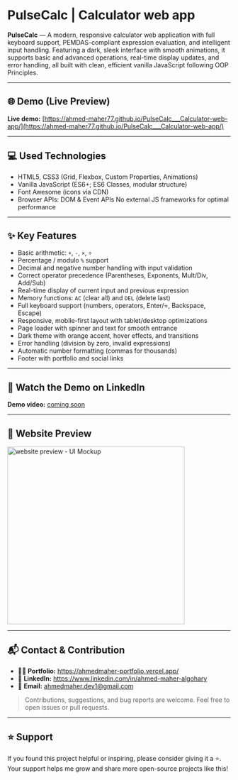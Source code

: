 # PulseCalc | Calculator web app
**PulseCalc** — A modern, responsive calculator web application with full keyboard support, PEMDAS-compliant expression evaluation, and intelligent input handling. Featuring a dark, sleek interface with smooth animations, it supports basic and advanced operations, real-time display updates, and error handling, all built with clean, efficient vanilla JavaScript following OOP Principles.

---

## 🌐 Demo (Live Preview)
**Live demo:** [https://ahmed-maher77.github.io/PulseCalc___Calculator-web-app/](https://ahmed-maher77.github.io/PulseCalc___Calculator-web-app/)

---

## 💻 Used Technologies
- HTML5, CSS3 (Grid, Flexbox, Custom Properties, Animations)
- Vanilla JavaScript (ES6+; ES6 Classes, modular structure)
- Font Awesome (icons via CDN)
- Browser APIs: DOM & Event APIs
No external JS frameworks for optimal performance

---

## ✨ Key Features
- Basic arithmetic: ```+```, ```-```, ```×```, ```÷```
- Percentage / modulo ```%``` support
- Decimal and negative number handling with input validation
- Correct operator precedence (Parentheses, Exponents, Mult/Div, Add/Sub)
- Real-time display of current input and previous expression
- Memory functions: ```AC``` (clear all) and ```DEL``` (delete last)
- Full keyboard support (numbers, operators, Enter/=, Backspace, Escape)
- Responsive, mobile-first layout with tablet/desktop optimizations
- Page loader with spinner and text for smooth entrance
- Dark theme with orange accent, hover effects, and transitions
- Error handling (division by zero, invalid expressions)
- Automatic number formatting (commas for thousands)
- Footer with portfolio and social links

---

## 🎥 Watch the Demo on LinkedIn
**Demo video:** [coming soon]()

---

## 👀 Website Preview
<a href="https://ahmed-maher77.github.io/PulseCalc___Calculator-web-app/" title="demo">
  <img src="https://github.com/user-attachments/assets/b61f5a86-4de6-48e5-a298-85b13dbb6640" alt="website preview - UI Mockup" width="400">
</a>

<hr/>

## 📬 Contact & Contribution
- 🧑‍💻 **Portfolio:** <a href="https://ahmedmaher-portfolio.vercel.app/" title="See My Portfolio">https://ahmedmaher-portfolio.vercel.app/</a>
- 🔗 **LinkedIn:** <a href="https://www.linkedin.com/in/ahmed-maher-algohary" title="Contact via LinkedIn">https://www.linkedin.com/in/ahmed-maher-algohary</a>
- 📧 **Email:** <a href="mailto:ahmedmaher.dev1@gmail.com" title="Contact via Email">ahmedmaher.dev1@gmail.com</a>

> Contributions, suggestions, and bug reports are welcome. Feel free to open issues or pull requests.

---

## ⭐ Support

If you found this project helpful or inspiring, please consider giving it a ⭐. Your support helps me grow and share more open-source projects like this!


